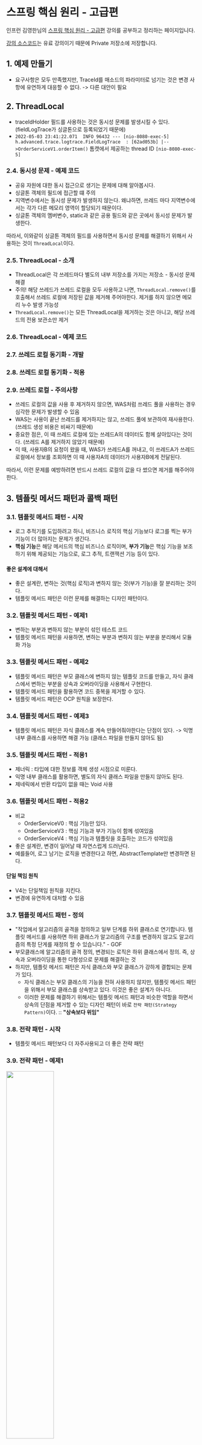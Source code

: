 # 스프링 핵심 원리 - 고급편
인프런 김영한님의 [스프링 핵심 원리 - 고급편](https://www.inflearn.com/course/%EC%8A%A4%ED%94%84%EB%A7%81-%ED%95%B5%EC%8B%AC-%EC%9B%90%EB%A6%AC-%EA%B3%A0%EA%B8%89%ED%8E%B8) 강의를 공부하고 정리하는 페이지입니다.

[강의 소스코드](https://github.com/leesh5000/Spring-Practice/tree/master/%EC%8A%A4%ED%94%84%EB%A7%81%20%ED%95%B5%EC%8B%AC%20%EC%9B%90%EB%A6%AC%20%EA%B3%A0%EA%B8%89%ED%8E%B8/advanced)는 유료 강의이기 때문에 Private 저장소에 저장합니다.

## 1. 예제 만들기

- 요구사항은 모두 만족했지만, TraceId를 매소드의 파라미터로 넘기는 것은 변경 사항에 유연하게 대응할 수 없다. -> 다른 대안이 필요


## 2. ThreadLocal

- traceIdHolder 필드를 사용하는 것은 동시성 문제를 발생시킬 수 있다. (fieldLogTrace가 싱글톤으로 등록되었기 때문에)
- `2022-05-03 23:41:22.071  INFO 96432 --- [nio-8080-exec-5] h.advanced.trace.logtrace.FieldLogTrace  : [62ad053b] |-->OrderServiceV1.orderItem()` 톰캣에서 제공하는 thread ID `[nio-8080-exec-5]`

### 2.4. 동시성 문제 - 예제 코드
- 공유 자원에 대한 동시 접근으로 생기는 문제에 대해 알아봅시다.
- 싱글톤 객체의 필드에 접근할 떄 주의
- 지역변수에서는 동시성 문제가 발생하지 않는다. 왜냐하면, 쓰레드 마다 지역변수에서는 각가 다른 메모리 영역이 할당되기 때문이다.
- 싱글톤 객체의 멤버변수, static과 같은 공용 필드와 같은 곳에서 동시성 문제가 발생한다.

따라서, 이와같이 싱글톤 객체의 필드를 사용하면서 동시성 문제를 해결하기 위해서 사용하는 것이 `ThreadLocal`이다.

### 2.5. ThreadLocal - 소개
- ThreadLocal은 각 쓰레드마다 별도의 내부 저장소를 가지는 저장소 - 동시성 문제 해결
- 주의! 해당 쓰레드가 쓰레드 로컬을 모두 사용하고 나면, `ThreadLocal.remove()`를 호출해서 쓰레드 로컬에 저장된 값을 제거해 주어야한다. 제거를 하지 않으면 메모리 누수 발생 가능성
- `ThreadLocal.remove()`는 모든 ThreadLocal을 제거하는 것은 아니고, 해당 쓰레드의 전용 보관소만 제거

### 2.6. ThreadLocal - 예제 코드

### 2.7. 쓰레드 로컬 동기화 - 개발

### 2.8. 쓰레드 로컬 동기화 - 적용

### 2.9. 쓰레드 로컬 - 주의사항
- 쓰레드 로컬의 값을 사용 후 제거하지 않으면, WAS처럼 쓰레드 풀을 사용하는 경우 심각한 문제가 발생할 수 있음
- WAS는 사용이 끝난 쓰레드를 제거하지는 않고, 쓰레드 풀에 보관하여 재사용한다. (쓰레드 생성 비용은 비싸기 때문에)
- 중요한 점은, 이 때 쓰레드 로컬에 있는 쓰레드A의 데이터도 함께 살아있다는 것이다. (쓰레드 A를 제거하지 않았기 때문에)
- 이 때, 사용자B의 요청이 왔을 때, WAS가 쓰레드A를 꺼내고, 이 쓰레드A가 쓰레드 로컬에서 정보를 조회하면 이 때 사용자A의 데이터가 사용자B에게 전달된다.

따라서, 이런 문제를 예방하려면 반드시 쓰레드 로컬의 값을 다 썼으면 제거를 해주어야한다.

## 3. 템플릿 메서드 패턴과 콜백 패턴

### 3.1. 템플릿 메서드 패턴 - 시작
- 로그 추적기를 도입하려고 하니, 비즈니스 로직의 핵심 기능보다 로그를 찍는 부가 기능이 더 많아지는 문제가 생긴다.
- **핵심 기능**은 해당 메서드의 핵심 비즈니스 로직이며, **부가 기능**은 핵심 기능을 보조하기 위해 제공되는 기능으로, 로그 추적, 트랜잭션 기능 등이 있다.

#### 좋은 설계에 대해서
- 좋은 설계란, 변하는 것(핵심 로직)과 변하지 않는 것(부가 기능)을 잘 분리하는 것이다.
- 템플릿 메서드 패턴은 이런 문제를 해결하는 디자인 패턴이다.

### 3.2. 템플릿 메서드 패턴 - 예제1
- 변하는 부분과 변하지 않는 부분이 섞인 테스트 코드
- 템플릿 메서드 패턴을 사용하면, 변하는 부분과 변하지 않는 부분을 분리해서 모듈화 가능

### 3.3. 템플릿 메서드 패턴 - 예제2
- 템플릿 메서드 패턴은 부모 클래스에 변하지 않는 템플릿 코드를 만들고, 자식 클래스에서 변하는 부분을 상속과 오버라이딩을 사용해서 구현한다.
- 템플릿 메서드 패턴을 활용하면 코드 중복을 제거할 수 있다.
- 템플릿 메서드 패턴은 OCP 원칙을 보장한다.

### 3.4. 템플릿 메서드 패턴 - 예제3
- 템플릿 메서드 패턴은 자식 클래스를 계속 만들어줘야한다는 단점이 있다. -> 익명 내부 클래스를 사용하면 해결 가능 (클래스 파일을 만들지 않아도 됨)

### 3.5. 템플릿 메서드 패턴 - 적용1
-  제너릭 : 타입에 대한 정보를 객체 생성 시점으로 미룬다.
-  익명 내부 클래스를 활용하면, 별도의 자식 클래스 파일을 만들지 않아도 된다.
-  제네릭에서 반환 타입이 없을 때는 Void 사용

### 3.6. 템플릿 메서드 패턴 - 적용2
- 비교
  - OrderServiceV0 : 핵심 기능만 있다.
  - OrderServiceV3 : 핵심 기능과 부가 기능이 함께 섞여있음
  - OrderServiceV4 : 핵심 기능과 템플릿을 호출하는 코드가 섞여있음
- 좋은 설계란, 변경이 일어날 때 자연스럽게 드러난다.
- 예를들어, 로그 남기는 로직을 변경한다고 하면, AbstractTemplate만 변경하면 된다.

#### 단일 책임 원칙
- V4는 단일책임 원칙을 지킨다.
- 변경에 유연하게 대처할 수 있음

### 3.7. 템플릿 메서드 패턴 - 정의
- "작업에서 알고리즘의 골격을 정의하고 일부 단계를 하위 클래스로 연기합니다. 템플릿 메서드를 사용하면 하위 클래스가 알고리즘의 구조를 변경하지 않고도 알고리즘의 특정 단게를 재정의 할 수 있습니다." - GOF
- 부모클래스에 알고리즘의 골격 정의, 변경되는 로직은 하위 클래스에서 정의. 즉, 상속과 오버라이딩을 통한 다형성으로 문제를 해결하는 것
- 하지만, 템플릿 메서드 패턴은 자식 클래스와 부모 클래스가 강하게 결합되는 문제가 있다.
  - 자식 클래스는 부모 클래스의 기능을 전혀 사용하지 않지만, 템플릿 메서드 패턴을 위해서 부모 클래스를 상속받고 있다. 이것은 좋은 설계가 아니다.
  - 이러한 문제를 해결하기 위해서는 템플릿 메서드 패턴과 비슷한 역할을 하면서 상속의 단점을 제거할 수 있는 디자인 패턴이 바로 `전략 패턴(Strategy Pattern)`이다. :: **"상속보다 위임"** 

### 3.8. 전략 패턴 - 시작
- 템플릿 메서드 패턴보다 더 자주사용되고 더 좋은 전략 패턴

### 3.9. 전략 패턴 - 예제1

<img height="50%" src="전략패턴.png" width="50%"/>

- 템플릿 메서드 패턴은 부모 클래스에서 변하지 않는 템플릿, 자식 클래스에서 변하는 부분을 두어 상속을 사용해서 문제 해결 -> 자식 클래스가 굳이 부모 클래스의 기능을 사용하지 않는데도, 의존 관계가 맺어지는 문제 발생
- 전략 패턴은 변하지 않는 부분을 `Context`에 두고, 변하는 부분을 `Strategy`라는 인터페이스를 만들고 해당 인터페이스를 구현하도록 하여 문제 해결 -> 상속이 아니라 위임으로 문제 해결
- 전략 패턴의 의도 : 알고리즘 제품 군을 정의하고, 각각을 캡슐화 하여 상호 교환 가능하게 만들자.
- 전략 패턴의 핵심은 `Context`는 Strategy 인터페이스에만 의존한다는 것이다. 따라서, Strategy의 구현체를 변경하거나 새로 만들어도 Context 에는 영향을 주지 않는다. -> 다른 전략을 쓰고자 구현체를 변경한다해도 `Context`는 변경할 필요가 없다.
- 스프링의 의존관계 주입 시 사용하는 것이 바로 이 전략패턴이다.

#### 전략 패턴 실행 그림

<img height="50%" src="전략패턴실행그림.png" width="50%"/>

1. Context에 원하는 Strategy 구현체를 주입한다.
2. 클라이언트는 Context를 실행한다.
3. Context 로직 중간에 strategy.call()을 호출하여 주입받은 strategy 로직을 실행한다.
4. context는 나머지 로직을 실행한다.

#### 템플릿 메서드 패턴과의 비교 - "상속보다는 위임"

- 템플릿 메서드 패턴은 부모 클래스가 변경되는 경우 자식 클래스도 모두 영향이 간다.
- 전략 패턴은 인터페이스를 구현하였기 때문에, 영향을 받지 않고 단단하게 흘러갈 수 있다.

### 3.10. 전략 패턴 - 예제2

- 익명 내부 클래스를 자바8부터 람다로 변경할 수 있다. 단, 람다로 변경하렴녀 인터페이스 내에 매서드가 하나만 있어야 한다.
- "선 조립, 후 실행"
```java
void strategyV4() {
    ContextV1 context1 = new ContextV1(() -> log.info("비즈니스 로직1 실행"));
    context1.execute();
    ContextV1 context2 = new ContextV1(() -> log.info("비즈니스 로직2 실행"));
    context2.execute();
}
```
  - 이 방식은 미리 조립을 하고 나중에 실행하는 방식이다.
  - 이 방식의 장점은 조립이 끝나고 나면, 실행만 하면 된다. (조립에 대해서 더 이상 고민하지 않아도 됨)
  - 이 방식의 단점은 `Context`와 `Strategy`를 조립한 이후에는 전략을 변경하기가 어렵다는 점이다. 즉, 전략을 실시간으로 변경해야 하면 차라리 Context를 새로 하나 더 만드는 게 낫다.

### 3.11. 전략 패턴 - 예제3

- 이번에는, Context 생성 시점이 아니라 execute 실행 시점에서 strategy를 파라미터로 전달한다.
- 장점
  - 원하는 전략을 더욱 유연하게 변경 가능
  - 하나의 Context만 생성하면 됨
- 단점
  - 실행할때마다 전략을 계속 지정해주어야 함

#### 디자인 패턴

- 디자인 패턴은 패턴도 중요하지만, 무엇보다 패턴의 의도가 중요하다.

### 3.12. 템플릿 콜백 패턴 - 시작

- 앞서 봤던, Strategy 처럼 다른 코드의 인수로서 넘겨주는 실행 가능한 코드를 콜백이라고 한다.

#### 콜백 이란?

- 콜백 함수는 다른 코드의 인수로서 넘겨주는 실행 가능한 코드를 말한다.
- 자바 언어에서의 콜백은 주로 람다를 사용해서 콜백 처리한다.
- 자바8 이전에는 인터페이스 + 익명 내부 클래스 사용

#### 템플릿 콜백 패턴

- ContextV2와 같은 전략 패턴을 템플릿 콜백 패턴이라고 한다.
- 템플릿 콜백 패턴은 GOF 패턴은 아니고, 전략 패턴에서 템플릿 + 콜백이 강조된 패턴이다.
- 스프링에서는 JdbcTemplate, TransactionTemplate, RedisTemplate 처럼 다양한 템플릿 콜백 패턴이 사용된다. 스프링에서 xxxTemplate가 있다면 템플릿 콜백 패턴으로 만들어져 있다고 생각하면 된다.

### 3.13. 템플릿 콜백 패턴 - 예제

- context -> template
- strategy -> callback

### 3.14. 템플릿 콜백 패턴 - 적용

- `TraceTemplate`를 빈으로 등록해서 사용해도 됨, 다만 이렇게 하면 테스트 시 불편함이 있음

### 3.15. 정리

- 변하는 코드와 변하지 않는 코드를 분리
- 하지만, 템플릿 콜백 패턴도 한계가 있는데 그것은 아무리 최적화를 해도 어쨌든 원본 코드를 수정해야 한다는 한계점이 있다. 이것은 클래스가 수백 수천개 되었을때 결국 클래스 파일을 모두 수정해야하는 것은 마찬가지이다. 즉, 매소드 안에 핵심로직"만" 있는 것은 아니다.
- 다음 시간에는 원본 코드를 전혀 손대지 않고, 로그 추적기를 수정할 수 있는 방법을 알아본다. 그에 앞서, 프록시에 대한 개념을 알아본다.
- 스프링의 모든 "xxxTemplate"를 보면, 이번 강의를 떠올리면 된다.

## 4. 프록시 패턴과 데코레이터 패턴

### 4.1. 프로젝트 생성

### 4.2. 예제 프로젝트 만들기 v1

1. v1 : 인터페이스와 구현 클래스 - 스프링 빈으로 수동 등록
2. v2 : 인터페이스 없는 구체 클래스 - 스프링 빈으로 수동 등록
3. v3 : 컴포넌트 스캔으로 스프링 빈 자동 등록

- 프록시 기술은 실무에서 위의 세 가지 상황에서 모두 쓰이기 때문에 세 가지 상황을 모두 알아놓는다.

#### v1 : 인터페이스와 구현 클래스 - 스프링 빈으로 수동 등록

- 스프링은 @Controller 또는 @RequestMapping 이 있어야 스프링 컨트롤러로 인식
- @Import : 클래스를 스프링 빈으로 등록한다. 일반적으로 @Configuration 같은 설정 파일을 등록할 때 사용하지만, 스프링 빈을 등록할 때도 사용할 수 있다. scanBasePackages 등이 있을 때 강제로 빈을 주입해줄때 사용하면 유용하다.

### 4.3. 예제 프로젝트 만들기 v2

#### v2 : 인터페이스 없는 구체 클래스 - 스프링 빈으로 수동 등록

- 이번에는 인터페이스가 없는 controller, service, repository 를 스프링 빈으로 수동 등록해보자.
- @Controller는 자동으로 컴포넌트 스캔을 하기 때문에, @RequestMapping을 사용한다.